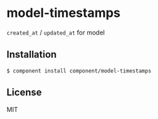 
# model-timestamps

  `created_at` / `updated_at` for model

## Installation

    $ component install component/model-timestamps

## License

  MIT
